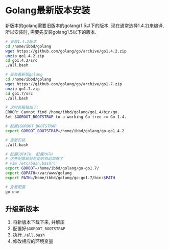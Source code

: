 # Golang最新版本安装

新版本的golang需要旧版本的golang(1.5以下的版本, 现在通常选择1.4.2)来编译, 所以安装时, 需要先安装golang1.5以下的版本.

```sh
# 安装1.4.2版本
cd /home/ibbd/golang
wget https://github.com/golang/go/archive/go1.4.2.zip
unzip go1.4.2.zip
cd go1.4.2/src
./all.bash

# 安装最新版golang
cd /home/ibbd/golang
wget https://github.com/golang/go/archive/go1.7.zip
unzip go1.7.zip
cd go1.7/src
./all.bash

# 这时会报错如下:
ERROR: Cannot find /home/ibbd/golang/go1.4/bin/go.
Set $GOROOT_BOOTSTRAP to a working Go tree >= Go 1.4.

# 配置$GOROOT_BOOTSTRAP
export GOROOT_BOOTSTRAP=/home/ibbd/golang/go-go1.4.2

# 重新安装
./all.bash

# 配置GOPATH  配置PATH
# 这些配置最好启动时自动加载了
# vim /etc/bash.bashrc
export GOROOT=/home/ibbd/golang/go-go1.7/
export GOPATH=/var/www/golang
export PATH=/home/ibbd/golang/go-go1.7/bin:$PATH

# 查看配置
go env
```

## 升级新版本

1. 将新版本下载下来, 并解压
2. 配置好`$GOROOT_BOOTSTRAP`
3. 执行`./all.bash`
4. 修改相应的环境变量



